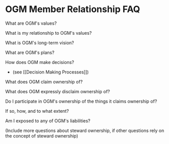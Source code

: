 # OGM Member Relationship FAQ
What are OGM's values?

What is my relationship to OGM's values?

What is OGM's long-term vision?

What are OGM's plans?

How does OGM make decisions?
- (see [[Decision Making Processes]])

What does OGM claim ownership of?

What does OGM expressly disclaim ownership of?

Do I participate in OGM's ownership of the things it claims ownership of?

If so, how, and to what extent?

Am I exposed to any of OGM's liabilities?

(Include more questions about steward ownership, if other questions rely on the concept of steward ownership)
